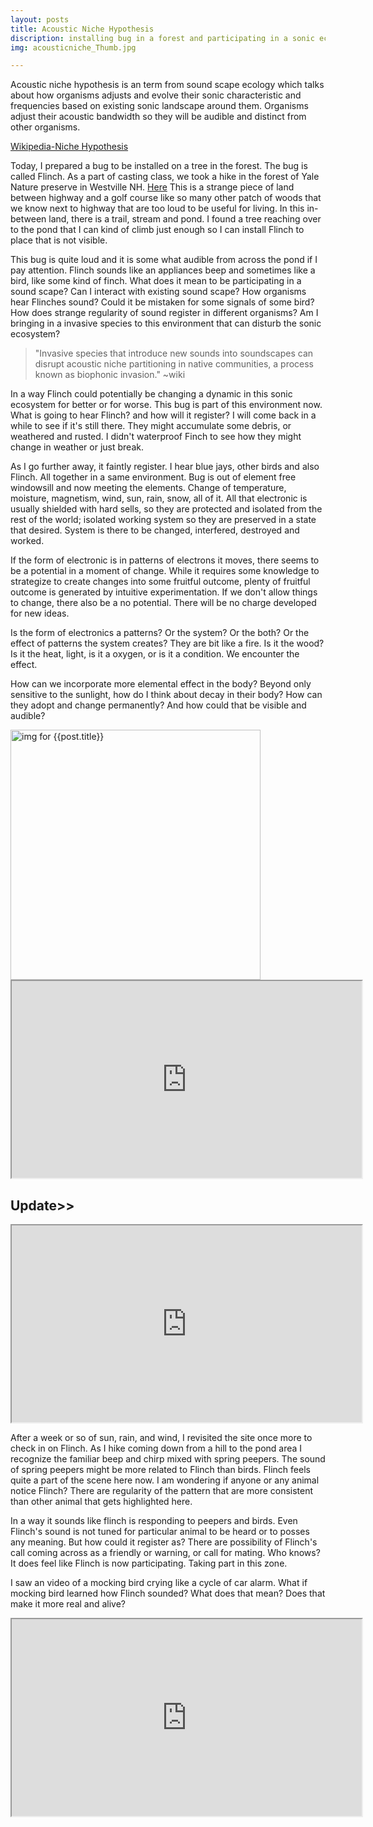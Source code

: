```yaml
---
layout: posts
title: Acoustic Niche Hypothesis 
discription: installing bug in a forest and participating in a sonic ecosystem
img: acousticniche_Thumb.jpg

---
```


Acoustic niche hypothesis is an term from sound scape ecology which talks about how organisms adjusts and evolve their sonic characteristic and frequencies based on existing sonic landscape around them. Organisms adjust their acoustic bandwidth so they will be audible and distinct from other organisms. 

[Wikipedia-Niche Hypothesis](https://en.wikipedia.org/wiki/Niche_hypothesis)

Today, I prepared a bug to be installed on a tree in the forest. The bug is called Flinch. As a part of casting class, we took a hike in the forest of Yale Nature preserve in Westville NH. [Here](https://www.google.com/maps/@41.3285065,-72.9884356,18z) This is a strange piece of land between highway and a golf course like so many other patch of woods that we know next to highway that are too loud to be useful for living. In this in-between land, there is a trail, stream and pond. I found a tree reaching over to the pond that I can kind of climb just enough so I can install Flinch to place that is not visible. 

This bug is quite loud and it is some what audible from across the pond if I pay attention. Flinch sounds like an appliances beep and sometimes like a bird, like some kind of finch. What does it mean to be participating in a sound scape? Can I interact with existing sound scape? How organisms hear Flinches sound? Could it be mistaken for some signals of some bird? How does strange regularity of sound register in different organisms? Am I bringing in a invasive species to this environment that can disturb the sonic ecosystem?

>"Invasive species that introduce new sounds into soundscapes can disrupt acoustic niche partitioning in native communities, a process known as biophonic invasion." ~wiki


In a way Flinch could potentially be changing a dynamic in this sonic ecosystem for better or for worse. This bug is part of this environment now. What is going to hear Flinch? and how will it register? I will come back in a while to see if it's still there. They might accumulate some debris, or weathered and rusted. I didn't waterproof Finch to see how they might change in weather or just break. 

As I go further away, it faintly register. I hear blue jays, other birds and also Flinch. All together in a same environment. Bug is out of element free windowsill and now meeting the elements. Change of temperature, moisture, magnetism, wind, sun, rain, snow, all of it. All that electronic is usually shielded with hard sells, so they are protected and isolated from the rest of the world; isolated working system so they are preserved in a state that desired. System is there to be changed, interfered, destroyed and worked. 

If the form of electronic is in patterns of electrons it moves, there seems to be a potential in a moment of change. While it requires some knowledge to strategize to create changes into some fruitful outcome, plenty of fruitful outcome is generated by intuitive experimentation. If we don't allow things to change, there also be a no potential. There will be no charge developed for new ideas. 

Is the form of electronics a patterns? Or the system? Or the both? Or the effect of patterns the system creates? They are bit like a fire. Is it the wood? Is it the heat, light, is it a oxygen, or is it a condition. We encounter the effect. 

How can we incorporate more elemental effect in the body? Beyond only sensitive to the sunlight, how do I think about decay in their body? How can they adopt and change permanently? And how could that be visible and audible?



<img src="{{site.baseurl}}/assets/img/post/acousticniche.jpg" alt="img for {{post.title}}" width= "400" style="vertical-align:middle"> 

<iframe width="560" height="315" src="https://www.youtube.com/embed/Rd5OGxaXFM8?rel=0&amp;controls=1&amp;showinfo=0&amp;modestbranding=1"></iframe>


## Update>>

<iframe width="560" height="315" src="https://www.youtube.com/embed/6IjF31BT1qM?rel=0&amp;controls=1&amp;showinfo=0&amp;modestbranding=1"></iframe>


After a week or so of sun, rain, and wind, I revisited the site once more to check in on Flinch. As I hike coming down from a hill to the pond area I recognize the familiar beep and chirp mixed with spring peepers. The sound of spring peepers might be more related to Flinch than birds. Flinch feels quite a part of the scene here now. I am wondering if anyone or any animal notice Flinch? There are regularity of the pattern that are more consistent than other animal that gets highlighted here.

In a way it sounds like flinch is responding to peepers and birds. Even Flinch's sound is not tuned for particular animal to be heard or to posses any meaning. But how could it register as? There are possibility of Flinch's call coming across as a friendly or warning, or call for mating. Who knows? It does feel like Flinch is now participating. Taking part in this zone.

I saw an video of a mocking bird crying like a cycle of car alarm. What if mocking bird learned how Flinch sounded? What does that mean? Does that make it more real and alive? 



<iframe width="560" height="315" src="https://www.youtube.com/embed/_Zd6Iy4JuGk
?rel=0&amp;controls=1&amp;showinfo=0&amp;modestbranding=1"></iframe>
